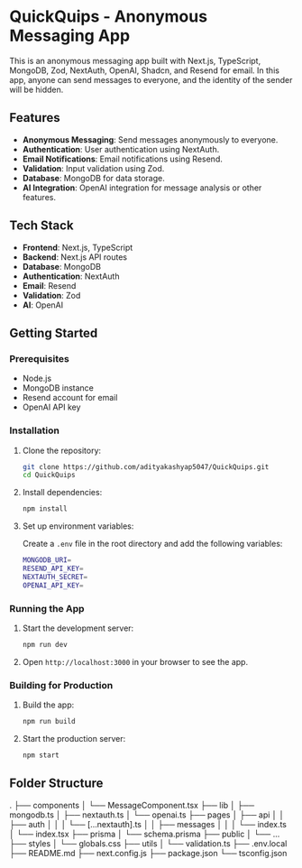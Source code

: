 # QuickQuips - Anonymous Messaging App

This is an anonymous messaging app built with Next.js, TypeScript, MongoDB, Zod, NextAuth, OpenAI, Shadcn, and Resend for email. In this app, anyone can send messages to everyone, and the identity of the sender will be hidden.

## Features

- **Anonymous Messaging**: Send messages anonymously to everyone.
- **Authentication**: User authentication using NextAuth.
- **Email Notifications**: Email notifications using Resend.
- **Validation**: Input validation using Zod.
- **Database**: MongoDB for data storage.
- **AI Integration**: OpenAI integration for message analysis or other features.

## Tech Stack

- **Frontend**: Next.js, TypeScript
- **Backend**: Next.js API routes
- **Database**: MongoDB
- **Authentication**: NextAuth
- **Email**: Resend
- **Validation**: Zod
- **AI**: OpenAI

## Getting Started

### Prerequisites

- Node.js
- MongoDB instance
- Resend account for email
- OpenAI API key

### Installation

1. Clone the repository:

   ```sh
   git clone https://github.com/adityakashyap5047/QuickQuips.git
   cd QuickQuips
   
2. Install dependencies:

   ```sh
   npm install

3. Set up environment variables:

   Create a `.env` file in the root directory and add the following variables:
   ```sh
   MONGODB_URI=
   RESEND_API_KEY=
   NEXTAUTH_SECRET=
   OPENAI_API_KEY=

### Running the App
1. Start the development server:
   ```sh
   npm run dev
2. Open `http://localhost:3000` in your browser to see the app.

### Building for Production
1. Build the app:
   ```sh
   npm run build
2. Start the production server:
   ```sh
   npm start
   
## Folder Structure
   .
├── components
│   └── MessageComponent.tsx
├── lib
│   ├── mongodb.ts
│   ├── nextauth.ts
│   └── openai.ts
├── pages
│   ├── api
│   │   ├── auth
│   │   │   └── [...nextauth].ts
│   │   ├── messages
│   │   │   └── index.ts
│   └── index.tsx
├── prisma
│   └── schema.prisma
├── public
│   └── ...
├── styles
│   └── globals.css
├── utils
│   └── validation.ts
├── .env.local
├── README.md
├── next.config.js
├── package.json
└── tsconfig.json
